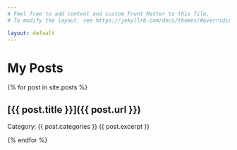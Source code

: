 ```yaml
---
# Feel free to add content and custom Front Matter to this file.
# To modify the layout, see https://jekyllrb.com/docs/themes/#overriding-theme-defaults

layout: default
---
```

# My Posts

{% for post in site.posts %}

## [{{ post.title }}]({{ post.url }})

Category: {{ post.categories }}
{{ post.excerpt }}

{% endfor %}
